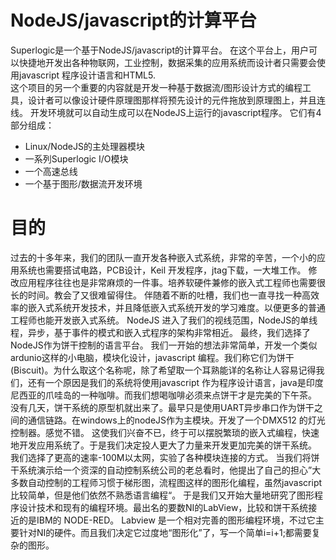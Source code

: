 # NodeJS/javascript的计算平台
  Superlogic是一个基于NodeJS/javascript的计算平台。
  在这个平台上，用户可以快捷地开发出各种物联网，工业控制，数据采集的应用系统而设计者只需要会使用javascript 程序设计语言和HTML5.  
      这个项目的另一个重要的内容就是开发一种基于数据流/图形设计方式的编程工具，设计者可以像设计硬件原理图那样将预先设计的元件拖放到原理图上，并且连线。
开发环境就可以自动生成可以在NodeJS上运行的javascript程序。
它们有4部分组成：
 *  Linux/NodeJS的主处理器模块
 * 一系列Superlogic I/O模块
 * 一个高速总线
 * 一个基于图形/数据流开发环境
 
#  目的
  过去的十多年来，我们的团队一直开发各种嵌入式系统，非常的辛苦，一个小的应用系统也需要搭试电路，PCB设计，Keil 开发程序，jtag下载，一大堆工作。
修改应用程序往往也是非常麻烦的一件事。培养软硬件兼修的嵌入式工程师也需要很长的时间。教会了又很难留得住。
伴随着不断的吐槽，我们也一直寻找一种高效率的嵌入式系统开发技术，并且降低嵌入式系统开发的学习难度。以便更多的普通工程师也能开发嵌入式系统。
NodeJS 进入了我们的视线范围，NodeJS的单线程，异步，基于事件的模式和嵌入式程序的架构非常相近。
最终，我们选择了NodeJS作为饼干控制的语言平台。
我们一开始的想法非常简单，开发一个类似ardunio这样的小电脑，模块化设计，javascript 编程。我们称它们为饼干(Biscuit)。为什么取这个名称呢，除了希望取一个耳熟能详的名称让人容易记得我们，还有一个原因是我们的系统将使用javascript 作为程序设计语言，java是印度尼西亚的爪哇岛的一种咖啡。而我们想喝咖啡必须来点饼干才是完美的下午茶。
没有几天，饼干系统的原型机就出来了。最早只是使用UART异步串口作为饼干之间的通信链路。在windows上的nodeJS作为主模块。开发了一个DMX512 的灯光控制器。感觉不错。
这使我们兴奋不已，终于可以摆脱繁琐的嵌入式编程，快速地开发应用系统了。于是我们决定投人更大了力量来开发更加完美的饼干系统。
我们选择了更高的速率-100M以太网，实验了各种模块连接的方式。
当我们将饼干系统演示给一个资深的自动控制系统公司的老总看时，他提出了自己的担心”大多数自动控制的工程师习惯于梯形图，流程图这样的图形化编程，虽然javascript比较简单，但是他们依然不熟悉语言编程“。
于是我们又开始大量地研究了图形程序设计技术和现有的编程环境。最出名的要数NI的LabView，比较和饼干系统接近的是IBM的 NODE-RED。
Labview 是一个相对完善的图形编程环境，不过它主要针对NI的硬件。而且我们决定它过度地“图形化”了，写一个简单i=i+1;都需要复杂的图形。





